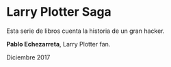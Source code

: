 # Larry Plotter Saga
Esta serie de libros cuenta la historia de un gran hacker.

**Pablo Echezarreta**, Larry Plotter fan.

Diciembre 2017
